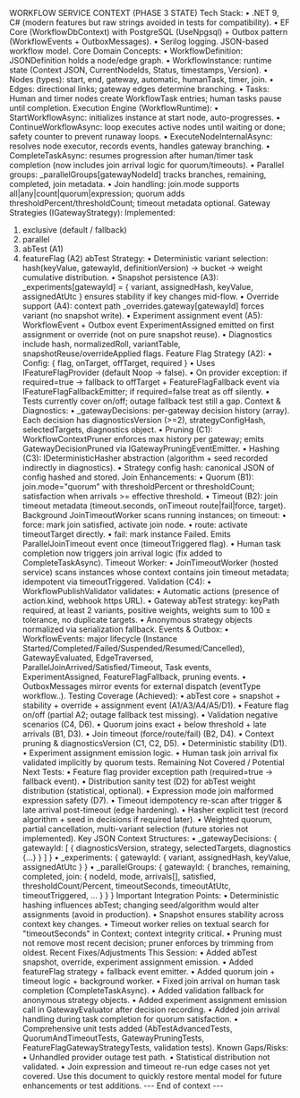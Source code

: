 WORKFLOW SERVICE CONTEXT (PHASE 3 STATE)
Tech Stack:
•	.NET 9, C# (modern features but raw strings avoided in tests for compatibility).
•	EF Core (WorkflowDbContext) with PostgreSQL (UseNpgsql) + Outbox pattern (WorkflowEvents + OutboxMessages).
•	Serilog logging. JSON-based workflow model.
Core Domain Concepts:
•	WorkflowDefinition: JSONDefinition holds a node/edge graph.
•	WorkflowInstance: runtime state (Context JSON, CurrentNodeIds, Status, timestamps, Version).
•	Nodes (types): start, end, gateway, automatic, humanTask, timer, join.
•	Edges: directional links; gateway edges determine branching.
•	Tasks: Human and timer nodes create WorkflowTask entries; human tasks pause until completion.
Execution Engine (WorkflowRuntime):
•	StartWorkflowAsync: initializes instance at start node, auto-progresses.
•	ContinueWorkflowAsync: loop executes active nodes until waiting or done; safety counter to prevent runaway loops.
•	ExecuteNodeInternalAsync: resolves node executor, records events, handles gateway branching.
•	CompleteTaskAsync: resumes progression after human/timer task completion (now includes join arrival logic for quorum/timeouts).
•	Parallel groups: _parallelGroups[gatewayNodeId] tracks branches, remaining, completed, join metadata.
•	Join handling: join.mode supports all|any|count|quorum|expression; quorum adds thresholdPercent/thresholdCount; timeout metadata optional.
Gateway Strategies (IGatewayStrategy): Implemented:
1.	exclusive (default / fallback)
2.	parallel
3.	abTest (A1)
4.	featureFlag (A2)
abTest Strategy:
•	Deterministic variant selection: hash(keyValue, gatewayId, definitionVersion) → bucket → weight cumulative distribution.
•	Snapshot persistence (A3): _experiments[gatewayId] = { variant, assignedHash, keyValue, assignedAtUtc } ensures stability if key changes mid-flow.
•	Override support (A4): context path _overrides.gateway[gatewayId] forces variant (no snapshot write).
•	Experiment assignment event (A5): WorkflowEvent + Outbox event ExperimentAssigned emitted on first assignment or override (not on pure snapshot reuse).
•	Diagnostics include hash, normalizedRoll, variantTable, snapshotReuse/overrideApplied flags.
Feature Flag Strategy (A2):
•	Config: { flag, onTarget, offTarget, required }
•	Uses IFeatureFlagProvider (default Noop → false).
•	On provider exception: if required=true → fallback to offTarget + FeatureFlagFallback event via IFeatureFlagFallbackEmitter; if required=false treat as off silently.
•	Tests currently cover on/off; outage fallback test still a gap.
Context & Diagnostics:
•	_gatewayDecisions: per-gateway decision history (array). Each decision has diagnosticsVersion (>=2), strategyConfigHash, selectedTargets, diagnostics object.
•	Pruning (C1): WorkflowContextPruner enforces max history per gateway; emits GatewayDecisionPruned via IGatewayPruningEventEmitter.
•	Hashing (C3): IDeterministicHasher abstraction (algorithm + seed recorded indirectly in diagnostics).
•	Strategy config hash: canonical JSON of config hashed and stored.
Join Enhancements:
•	Quorum (B1): join.mode="quorum" with thresholdPercent or thresholdCount; satisfaction when arrivals >= effective threshold.
•	Timeout (B2): join timeout metadata (timeout.seconds, onTimeout route|fail|force, target). Background JoinTimeoutWorker scans running instances; on timeout:
•	force: mark join satisfied, activate join node.
•	route: activate timeoutTarget directly.
•	fail: mark instance Failed. Emits ParallelJoinTimeout event once (timeoutTriggered flag).
•	Human task completion now triggers join arrival logic (fix added to CompleteTaskAsync).
Timeout Worker:
•	JoinTimeoutWorker (hosted service) scans instances whose context contains join timeout metadata; idempotent via timeoutTriggered.
Validation (C4):
•	WorkflowPublishValidator validates:
•	Automatic actions (presence of action.kind, webhook https URL).
•	Gateway abTest strategy: keyPath required, at least 2 variants, positive weights, weights sum to 100 ± tolerance, no duplicate targets.
•	Anonymous strategy objects normalized via serialization fallback.
Events & Outbox:
•	WorkflowEvents: major lifecycle (Instance Started/Completed/Failed/Suspended/Resumed/Cancelled), GatewayEvaluated, EdgeTraversed, ParallelJoinArrived/Satisfied/Timeout, Task events, ExperimentAssigned, FeatureFlagFallback, pruning events.
•	OutboxMessages mirror events for external dispatch (eventType workflow..).
Testing Coverage (Achieved):
•	abTest core + snapshot + stability + override + assignment event (A1/A3/A4/A5/D1).
•	Feature flag on/off (partial A2; outage fallback test missing).
•	Validation negative scenarios (C4, D6).
•	Quorum joins exact + below threshold + late arrivals (B1, D3).
•	Join timeout (force/route/fail) (B2, D4).
•	Context pruning & diagnosticsVersion (C1, C2, D5).
•	Deterministic stability (D1).
•	Experiment assignment emission logic.
•	Human task join arrival fix validated implicitly by quorum tests.
Remaining Not Covered / Potential Next Tests:
•	Feature flag provider exception path (required=true → fallback event).
•	Distribution sanity test (D2) for abTest weight distribution (statistical, optional).
•	Expression mode join malformed expression safety (D7).
•	Timeout idempotency re-scan after trigger & late arrival post-timeout (edge hardening).
•	Hasher explicit test (record algorithm + seed in decisions if required later).
•	Weighted quorum, partial cancellation, multi-variant selection (future stories not implemented).
Key JSON Context Structures:
•	_gatewayDecisions: { gatewayId: [ { diagnosticsVersion, strategy, selectedTargets, diagnostics {...} } ] }
•	_experiments: { gatewayId: { variant, assignedHash, keyValue, assignedAtUtc } }
•	_parallelGroups: { gatewayId: { branches, remaining, completed, join: { nodeId, mode, arrivals[], satisfied, thresholdCount/Percent, timeoutSeconds, timeoutAtUtc, timeoutTriggered, ... } } }
Important Integration Points:
•	Deterministic hashing influences abTest; changing seed/algorithm would alter assignments (avoid in production).
•	Snapshot ensures stability across context key changes.
•	Timeout worker relies on textual search for "timeoutSeconds" in Context; context integrity critical.
•	Pruning must not remove most recent decision; pruner enforces by trimming from oldest.
Recent Fixes/Adjustments This Session:
•	Added abTest snapshot, override, experiment assignment emission.
•	Added featureFlag strategy + fallback event emitter.
•	Added quorum join + timeout logic + background worker.
•	Fixed join arrival on human task completion (CompleteTaskAsync).
•	Added validation fallback for anonymous strategy objects.
•	Added experiment assignment emission call in GatewayEvaluator after decision recording.
•	Added join arrival handling during task completion for quorum satisfaction.
•	Comprehensive unit tests added (AbTestAdvancedTests, QuorumAndTimeoutTests, GatewayPruningTests, FeatureFlagGatewayStrategyTests, validation tests).
Known Gaps/Risks:
•	Unhandled provider outage test path.
•	Statistical distribution not validated.
•	Join expression and timeout re-run edge cases not yet covered.
Use this document to quickly restore mental model for future enhancements or test additions.
--- End of context ---
